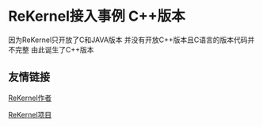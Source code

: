 # ReKernel接入事例 C++版本
因为ReKernel只开放了C和JAVA版本 并没有开放C++版本且C语言的版本代码并不完整 由此诞生了C++版本
## 友情链接
[ReKernel作者](https://github.com/Nep-Timeline) 

[ReKernel项目](https://github.com/myflavor/Re-Kernel)
